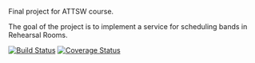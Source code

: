 Final project for ATTSW course.

The goal of the project is to implement a service for scheduling bands in
Rehearsal Rooms.

[![Build Status](https://travis-ci.org/FrancescoTerrosi/rehearsal-room-project.svg?branch=master)](https://travis-ci.org/FrancescoTerrosi/rehearsal-room-project)
[![Coverage Status](https://coveralls.io/repos/github/FrancescoTerrosi/rehearsal-room-project/badge.svg?branch=master)](https://coveralls.io/github/FrancescoTerrosi/rehearsal-room-project?branch=master)
